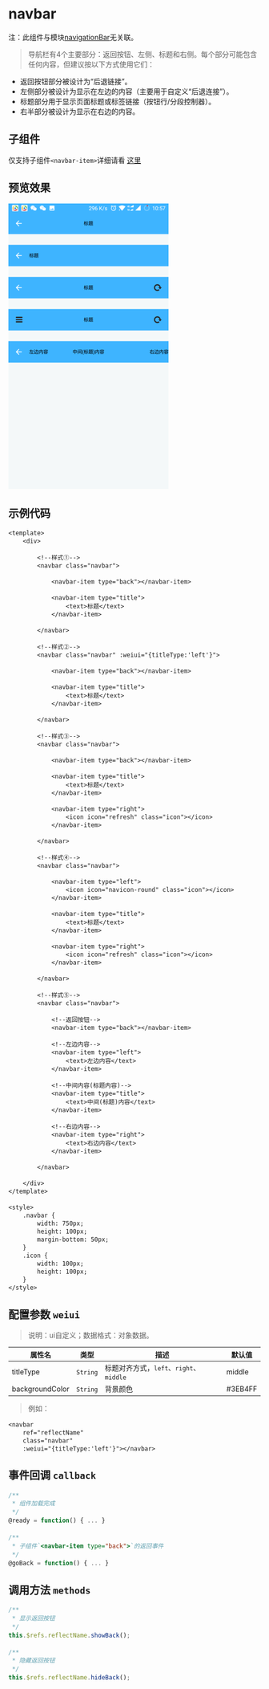 # navbar

注：此组件与模块[navigationBar](../module/navigationBar)无关联。

> 导航栏有4个主要部分：返回按钮、左侧、标题和右侧。每个部分可能包含任何内容，但建议按以下方式使用它们：

* 返回按钮部分被设计为“后退链接”。
* 左侧部分被设计为显示在左边的内容（主要用于自定义“后退连接”）。
* 标题部分用于显示页面标题或标签链接（按钮行/分段控制器）。
* 右半部分被设计为显示在右边的内容。

## 子组件

仅支持子组件`<navbar-item>`详细请看 [这里](navbar-item)

## 预览效果

![](./media/ezgif-5-a47590e158.png)

## 示例代码

```vue
<template>
    <div>

        <!--样式①-->
        <navbar class="navbar">

            <navbar-item type="back"></navbar-item>

            <navbar-item type="title">
                <text>标题</text>
            </navbar-item>

        </navbar>

        <!--样式②-->
        <navbar class="navbar" :weiui="{titleType:'left'}">

            <navbar-item type="back"></navbar-item>

            <navbar-item type="title">
                <text>标题</text>
            </navbar-item>

        </navbar>

        <!--样式③-->
        <navbar class="navbar">

            <navbar-item type="back"></navbar-item>

            <navbar-item type="title">
                <text>标题</text>
            </navbar-item>

            <navbar-item type="right">
                <icon icon="refresh" class="icon"></icon>
            </navbar-item>

        </navbar>

        <!--样式④-->
        <navbar class="navbar">

            <navbar-item type="left">
                <icon icon="navicon-round" class="icon"></icon>
            </navbar-item>

            <navbar-item type="title">
                <text>标题</text>
            </navbar-item>

            <navbar-item type="right">
                <icon icon="refresh" class="icon"></icon>
            </navbar-item>

        </navbar>

        <!--样式⑤-->
        <navbar class="navbar">

            <!--返回按钮-->
            <navbar-item type="back"></navbar-item>

            <!--左边内容-->
            <navbar-item type="left">
                <text>左边内容</text>
            </navbar-item>

            <!--中间内容(标题内容)-->
            <navbar-item type="title">
                <text>中间(标题)内容</text>
            </navbar-item>

            <!--右边内容-->
            <navbar-item type="right">
                <text>右边内容</text>
            </navbar-item>

        </navbar>

    </div>
</template>

<style>
    .navbar {
        width: 750px;
        height: 100px;
        margin-bottom: 50px;
    }
    .icon {
        width: 100px;
        height: 100px;
    }
</style>
```


## 配置参数 `weiui`
>说明：ui自定义；数据格式：对象数据。

| 属性名           | 类型     | 描述                          | 默认值     |
| ------------- | ------ | -------------------------- | ------- |
| titleType |`String`  | 标题对齐方式，`left`、`right`、`middle`         | middle       |
| backgroundColor |`String`  | 背景颜色         | #3EB4FF       |

> 例如：

```vue
<navbar 
    ref="reflectName"
    class="navbar" 
    :weiui="{titleType:'left'}"></navbar>
```

## 事件回调 `callback`

``` js
/**
 * 组件加载完成
 */
@ready = function() { ... }

/**
 * 子组件`<navbar-item type="back">`的返回事件
 */
@goBack = function() { ... }
```

## 调用方法 `methods`

```js
/**
 * 显示返回按钮
 */
this.$refs.reflectName.showBack();

/**
 * 隐藏返回按钮
 */
this.$refs.reflectName.hideBack();
```


